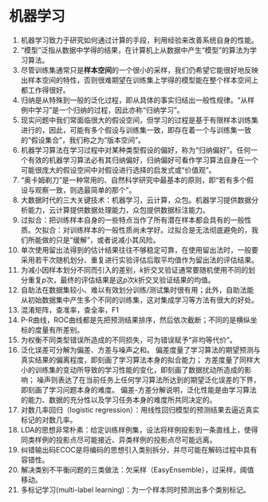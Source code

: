 # 机器学习

1. 机器学习致力于研究如何通过计算的手段，利用经验来改善系统自身的性能。  
2. “模型”泛指从数据中学得的结果，在计算机上从数据中产生“模型”的算法为学习算法。  
3. 尽管训练集通常只是**样本空间**的一个很小的采样，我们仍希望它能很好地反映出样本空间的特性，否则很难期望在训练集上学得的模型能在整个样本空间上都工作得很好。  
4. 归纳是从特殊到一般的泛化过程，即从具体的事实归结出一般性规律。“从样例中学习”是一个归纳的过程，因此亦称“归纳学习”。  
5. 现实问题中我们常面临很大的假设空间，但学习的过程是基于有限样本训练集进行的，因此，可能有多个假设与训练集一致，即存在着一个与训练集一致的“假设集合”，我们称之为“版本空间”。
6. 机器学习算法在学习过程中对某种类型假设的偏好，称为“归纳偏好”。任何一个有效的机器学习算法必有其归纳偏好，归纳偏好可看作学习算法自身在一个可能很庞大的假设空间中对假设进行选择的启发式或“价值观”。
7. “奥卡姆剃刀”是一种常用的、自然科学研究中最基本的原则，即“若有多个假设与观察一致，则选最简单的那个”。
8. 大数据时代的三大关键技术：机器学习，云计算，众包。机器学习提供数据分析能力，云计算提供数据处理能力，众包提供数据标注能力。
9. 过拟合：把训练样本自身的一些特点当作了所有潜在样本都会具有的一般性质。欠拟合：对训练样本的一般性质尚未学好。过拟合是无法彻底避免的，我们所能做的只是“缓解”，或者说减小其风险。
10. 单次使用留出法得到的估计结果往往不够稳定可靠，在使用留出法时，一般要采用若干次随机划分、重复进行实验评估后取平均值作为留出法的评估结果。
11. 为减小因样本划分不同而引入的差别，$k$折交叉验证通常要随机使用不同的划分重复$p$次，最终的评估结果是这$p$次$k$折交叉验证结果的均值。
12. 自助法在数据集较小、难以有效划分训练/测试集时很有用；此外，自助法能从初始数据集中产生多个不同的训练集，这对集成学习等方法有很大的好处。
13. 混淆矩阵，查准率，查全率，F1
14. P-R曲线，ROC曲线都是先把预测结果排序，然后依次截断；不同的是横纵坐标的度量有所差别。
15. 为权衡不同类型错误所造成的不同损失，可为错误赋予“非均等代价”。
16. 泛化误差可分解为偏差、方差与噪声之和。
    偏差度量了学习算法的期望预测与真实结果的偏离程度，即刻画了学习算法本身的拟合能力；
    方差度量了同样大小的训练集的变动所导致的学习性能的变化，即刻画了数据扰动所造成的影响；
    噪声则表达了在当前任务上任何学习算法所达到的期望泛化误差的下界，即刻画了学习问题本身的难度。
    偏差-方差分解说明，泛化性能是由学习算法的能力、数据的充分性以及学习任务本身的难度所共同决定的。
17. 对数几率回归（logistic regression）：用线性回归模型的预测结果去逼近真实标记的对数几率。
17. LDA的思想非常朴素：给定训练样例集，设法将样例投影到一条直线上，使得同类样例的投影点尽可能接近、异类样例的投影点尽可能远离。
18. 纠错输出码ECOC是将编码的思想引入类别拆分，并尽可能在解码过程中具有容错性。
19. 解决类别不平衡问题的三类做法：欠采样（EasyEnsemble），过采样，阈值移动。
20. 多标记学习(multi-label learning)：为一个样本同时预测出多个类别标记。
